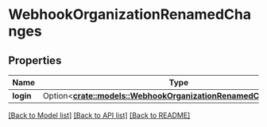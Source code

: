 # WebhookOrganizationRenamedChanges

## Properties

Name | Type | Description | Notes
------------ | ------------- | ------------- | -------------
**login** | Option<[**crate::models::WebhookOrganizationRenamedChangesLogin**](webhook_organization_renamed_changes_login.md)> |  | [optional]

[[Back to Model list]](../README.md#documentation-for-models) [[Back to API list]](../README.md#documentation-for-api-endpoints) [[Back to README]](../README.md)


